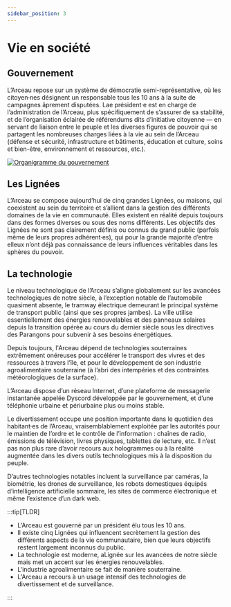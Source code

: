 ```yaml
---
sidebar_position: 3
---
```


# Vie en société

## Gouvernement

L’Arceau repose sur un système de démocratie semi-représentative, où les citoyen·nes désignent un responsable tous les 10 ans à la suite de campagnes âprement disputées. Lae président·e est en charge de l’administration de l’Arceau, plus spécifiquement de s’assurer de sa stabilité, et de l’organisation éclairée de référendums dits d’initiative citoyenne — en servant de liaison entre le peuple et les diverses figures de pouvoir qui se partagent les nombreuses charges liées à la vie au sein de l’Arceau (défense et sécurité, infrastructure et bâtiments, éducation et culture, soins et bien-être, environnement et ressources, etc.).

[![Organigramme du gouvernement](/img/univers/organigramme.png)](/img/univers/organigramme.png)

## Les Lignées

L’Arceau se compose aujourd’hui de cinq grandes Lignées, ou maisons, qui coexistent au sein du territoire et s’allient dans la gestion des différents domaines de la vie en communauté. Elles existent en réalité depuis toujours dans des formes diverses ou sous des noms différents.
Les objectifs des Lignées ne sont pas clairement définis ou connus du grand public (parfois même de leurs propres adhérent·es), qui pour la grande majorité d’entre elleux n’ont déjà pas connaissance de leurs influences véritables dans les sphères du pouvoir.

## La technologie

Le niveau technologique de l’Arceau s’aligne globalement sur les avancées technologiques de notre siècle, à l’exception notable de l’automobile quasiment absente, le tramway électrique demeurant le principal système de transport public (ainsi que ses propres jambes). La ville utilise essentiellement des énergies renouvelables et des panneaux solaires depuis la transition opérée au cours du dernier siècle sous les directives des Parangons pour subvenir à ses besoins énergétiques.

Depuis toujours, l'Arceau dépend de technologies souterraines extrêmement onéreuses pour accélérer le transport des vivres et des ressources à travers l’île, et pour le développement de son industrie agroalimentaire souterraine (à l’abri des intempéries et des contraintes météorologiques de la surface).

L’Arceau dispose d’un réseau Internet, d’une plateforme de messagerie instantanée appelée Dyscord développée par le gouvernement, et d’une téléphonie urbaine et périurbaine plus ou moins stable.

Le divertissement occupe une position importante dans le quotidien des habitant·es de l’Arceau, vraisemblablement exploitée par les autorités pour le maintien de l’ordre et le contrôle de l’information : chaînes de radio, émissions de télévision, livres physiques, tablettes de lecture, etc. Il n’est pas non plus rare d’avoir recours aux hologrammes ou à la réalité augmentée dans les divers outils technologiques mis à la disposition du peuple.

D’autres technologies notables incluent la surveillance par caméras, la biométrie, les drones de surveillance, les robots domestiques équipés d’intelligence artificielle sommaire, les sites de commerce électronique et même l’existence d’un dark web.

:::tip[TLDR]

- L'Arceau est gouverné par un président élu tous les 10 ans.
- Il existe cinq Lignées qui influencent secrètement la gestion des différents aspects de la vie communautaire, bien que leurs objectifs restent largement inconnus du public.
- La technologie est moderne, aLignée sur les avancées de notre siècle mais met un accent sur les énergies renouvelables.
- L'industrie agroalimentaire se fait de manière souterraine.
- L'Arceau a recours à un usage intensif des technologies de divertissement et de surveillance.

:::